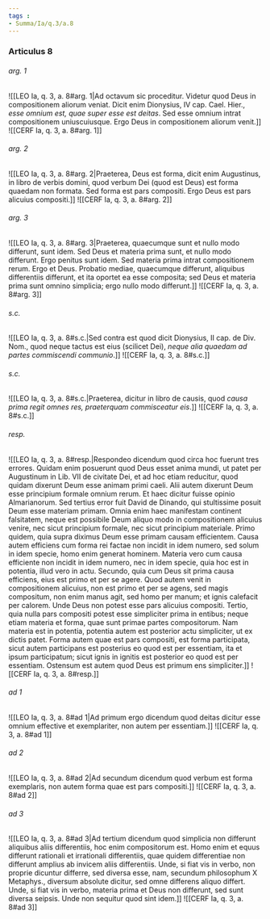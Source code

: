 ```yaml
---
tags : 
- Summa/Ia/q.3/a.8
---
```


### Articulus 8

###### arg. 1
![[LEO Ia, q. 3, a. 8#arg. 1|Ad octavum sic proceditur. Videtur quod Deus in compositionem aliorum veniat. Dicit enim Dionysius, IV cap. Cael. Hier., *esse omnium est, quae super esse est deitas*. Sed esse omnium intrat compositionem uniuscuiusque. Ergo Deus in compositionem aliorum venit.]]
![[CERF Ia, q. 3, a. 8#arg. 1]]

###### arg. 2
![[LEO Ia, q. 3, a. 8#arg. 2|Praeterea, Deus est forma, dicit enim Augustinus, in libro de verbis domini, quod verbum Dei (quod est Deus) est forma quaedam non formata. Sed forma est pars compositi. Ergo Deus est pars alicuius compositi.]]
![[CERF Ia, q. 3, a. 8#arg. 2]]

###### arg. 3
![[LEO Ia, q. 3, a. 8#arg. 3|Praeterea, quaecumque sunt et nullo modo differunt, sunt idem. Sed Deus et materia prima sunt, et nullo modo differunt. Ergo penitus sunt idem. Sed materia prima intrat compositionem rerum. Ergo et Deus. Probatio mediae, quaecumque differunt, aliquibus differentiis differunt, et ita oportet ea esse composita; sed Deus et materia prima sunt omnino simplicia; ergo nullo modo differunt.]]
![[CERF Ia, q. 3, a. 8#arg. 3]]

###### s.c.
![[LEO Ia, q. 3, a. 8#s.c.|Sed contra est quod dicit Dionysius, II cap. de Div. Nom., quod neque tactus est eius (scilicet Dei), *neque alia quaedam ad partes commiscendi communio*.]]
![[CERF Ia, q. 3, a. 8#s.c.]]

###### s.c.
![[LEO Ia, q. 3, a. 8#s.c.|Praeterea, dicitur in libro de causis, quod *causa prima regit omnes res, praeterquam commisceatur eis*.]]
![[CERF Ia, q. 3, a. 8#s.c.]]

###### resp.
![[LEO Ia, q. 3, a. 8#resp.|Respondeo dicendum quod circa hoc fuerunt tres errores. Quidam enim posuerunt quod Deus esset anima mundi, ut patet per Augustinum in Lib. VII de civitate Dei, et ad hoc etiam reducitur, quod quidam dixerunt Deum esse animam primi caeli. Alii autem dixerunt Deum esse principium formale omnium rerum. Et haec dicitur fuisse opinio Almarianorum. Sed tertius error fuit David de Dinando, qui stultissime posuit Deum esse materiam primam. Omnia enim haec manifestam continent falsitatem, neque est possibile Deum aliquo modo in compositionem alicuius venire, nec sicut principium formale, nec sicut principium materiale. Primo quidem, quia supra diximus Deum esse primam causam efficientem. Causa autem efficiens cum forma rei factae non incidit in idem numero, sed solum in idem specie, homo enim generat hominem. Materia vero cum causa efficiente non incidit in idem numero, nec in idem specie, quia hoc est in potentia, illud vero in actu. Secundo, quia cum Deus sit prima causa efficiens, eius est primo et per se agere. Quod autem venit in compositionem alicuius, non est primo et per se agens, sed magis compositum, non enim manus agit, sed homo per manum; et ignis calefacit per calorem. Unde Deus non potest esse pars alicuius compositi. Tertio, quia nulla pars compositi potest esse simpliciter prima in entibus; neque etiam materia et forma, quae sunt primae partes compositorum. Nam materia est in potentia, potentia autem est posterior actu simpliciter, ut ex dictis patet. Forma autem quae est pars compositi, est forma participata, sicut autem participans est posterius eo quod est per essentiam, ita et ipsum participatum; sicut ignis in ignitis est posterior eo quod est per essentiam. Ostensum est autem quod Deus est primum ens simpliciter.]]
![[CERF Ia, q. 3, a. 8#resp.]]

###### ad 1
![[LEO Ia, q. 3, a. 8#ad 1|Ad primum ergo dicendum quod deitas dicitur esse omnium effective et exemplariter, non autem per essentiam.]]
![[CERF Ia, q. 3, a. 8#ad 1]]

###### ad 2
![[LEO Ia, q. 3, a. 8#ad 2|Ad secundum dicendum quod verbum est forma exemplaris, non autem forma quae est pars compositi.]]
![[CERF Ia, q. 3, a. 8#ad 2]]

###### ad 3
![[LEO Ia, q. 3, a. 8#ad 3|Ad tertium dicendum quod simplicia non differunt aliquibus aliis differentiis, hoc enim compositorum est. Homo enim et equus differunt rationali et irrationali differentiis, quae quidem differentiae non differunt amplius ab invicem aliis differentiis. Unde, si fiat vis in verbo, non proprie dicuntur differre, sed diversa esse, nam, secundum philosophum X Metaphys., diversum absolute dicitur, sed omne differens aliquo differt. Unde, si fiat vis in verbo, materia prima et Deus non differunt, sed sunt diversa seipsis. Unde non sequitur quod sint idem.]]
![[CERF Ia, q. 3, a. 8#ad 3]]

